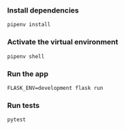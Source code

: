 
### Install dependencies

```
pipenv install
```

### Activate the virtual environment

```
pipenv shell
```

### Run the app

```
FLASK_ENV=development flask run
```

### Run tests

```
pytest
```